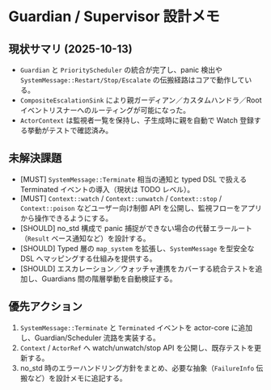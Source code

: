 # Guardian / Supervisor 設計メモ

## 現状サマリ (2025-10-13)
- `Guardian` と `PriorityScheduler` の統合が完了し、panic 検出や `SystemMessage::Restart/Stop/Escalate` の伝搬経路はコアで動作している。
- `CompositeEscalationSink` により親ガーディアン／カスタムハンドラ／Root イベントリスナーへのルーティングが可能になった。
- `ActorContext` は監視者一覧を保持し、子生成時に親を自動で Watch 登録する挙動がテストで確認済み。

## 未解決課題
- [MUST] `SystemMessage::Terminate` 相当の通知と typed DSL で扱える Terminated イベントの導入（現状は TODO レベル）。
- [MUST] `Context::watch` / `Context::unwatch` / `Context::stop` / `Context::poison` などユーザー向け制御 API を公開し、監視フローをアプリから操作できるようにする。
- [SHOULD] no_std 構成で panic 捕捉ができない場合の代替エラールート（`Result` ベース通知など）を設計する。
- [SHOULD] Typed 層の `map_system` を拡張し、`SystemMessage` を型安全な DSL へマッピングする仕組みを提供する。
- [SHOULD] エスカレーション／ウォッチャ連携をカバーする統合テストを追加し、Guardians 間の階層挙動を自動検証する。

## 優先アクション
1. `SystemMessage::Terminate` と `Terminated` イベントを actor-core に追加し、Guardian/Scheduler 流路を実装する。
2. `Context` / `ActorRef` へ watch/unwatch/stop API を公開し、既存テストを更新する。
3. no_std 時のエラーハンドリング方針をまとめ、必要な抽象（`FailureInfo` 伝搬など）を設計メモに追記する。
